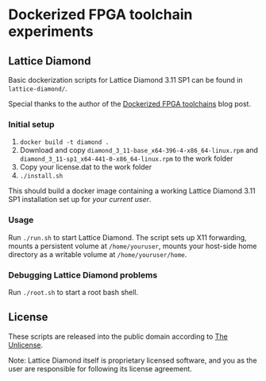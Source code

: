 # Dockerized FPGA toolchain experiments

## Lattice Diamond

Basic dockerization scripts for Lattice Diamond 3.11 SP1 can be found in
`lattice-diamond/`.

Special thanks to the author of the [Dockerized FPGA
toolchains](https://section5.ch/index.php/2017/01/20/669/) blog post.

### Initial setup

1. `docker build -t diamond .`
2. Download and copy `diamond_3_11-base_x64-396-4-x86_64-linux.rpm` and
   `diamond_3_11-sp1_x64-441-0-x86_64-linux.rpm` to the work folder
3. Copy your license.dat to the work folder
4. `./install.sh`

This should build a docker image containing a working Lattice Diamond 3.11 SP1
installation set up for *your current user*.

### Usage

Run `./run.sh` to start Lattice Diamond. The script sets up X11 forwarding,
mounts a persistent volume at `/home/youruser`, mounts your host-side home
directory as a writable volume at `/home/youruser/home`.

### Debugging Lattice Diamond problems

Run `./root.sh` to start a root bash shell.

## License

These scripts are released into the public domain according to [The
Unlicense](http://unlicense.org).

Note: Lattice Diamond itself is proprietary licensed software, and you as the
user are responsible for following its license agreement.
